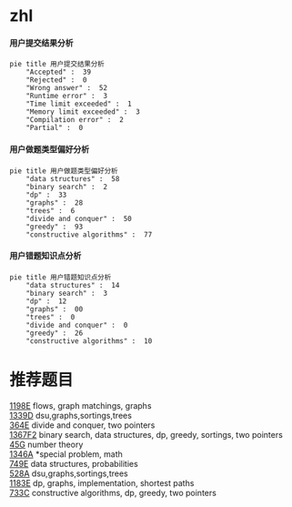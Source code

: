 # zhl

<!-- tabs:start -->



#### **用户提交结果分析**

```mermaid
pie title 用户提交结果分析
    "Accepted" :  39
    "Rejected" :  0
    "Wrong answer" :  52
    "Runtime error" :  3
    "Time limit exceeded" :  1
    "Memory limit exceeded" :  3
    "Compilation error" :  2
    "Partial" :  0
```

#### **用户做题类型偏好分析**

```mermaid
pie title 用户做题类型偏好分析
    "data structures" :  58
    "binary search" :  2
    "dp" :  33
    "graphs" :  28
    "trees" :  6
    "divide and conquer" :  50
    "greedy" :  93
    "constructive algorithms" :  77
```
#### **用户错题知识点分析**

```mermaid
pie title 用户错题知识点分析
    "data structures" :  14
    "binary search" :  3
    "dp" :  12
    "graphs" :  00
    "trees" :  0
    "divide and conquer" :  0
    "greedy" :  26
    "constructive algorithms" :  10
```



<!-- tabs:end -->
# 推荐题目
[1198E](https://codeforces.com/contest/1198/problem/E)		flows,
                        graph matchings,
                        graphs		  
[1339D](https://codeforces.com/contest/1339/problem/D)		dsu,graphs,sortings,trees		  
[364E](https://codeforces.com/contest/364/problem/E)		divide and conquer,
                        two pointers		  
[1367F2](https://codeforces.com/contest/1367F/problem/2)		binary search,
                        data structures,
                        dp,
                        greedy,
                        sortings,
                        two pointers		  
[45G](https://codeforces.com/contest/45/problem/G)		number theory		  
[1346A](https://codeforces.com/contest/1346/problem/A)		*special problem,
                        math		  
[749E](https://codeforces.com/contest/749/problem/E)		data structures,
                        probabilities		  
[528A](https://codeforces.com/contest/528/problem/A)		dsu,graphs,sortings,trees		  
[1183E](https://codeforces.com/contest/1183/problem/E)		dp,
                        graphs,
                        implementation,
                        shortest paths		  
[733C](https://codeforces.com/contest/733/problem/C)		constructive algorithms,
                        dp,
                        greedy,
                        two pointers		  
